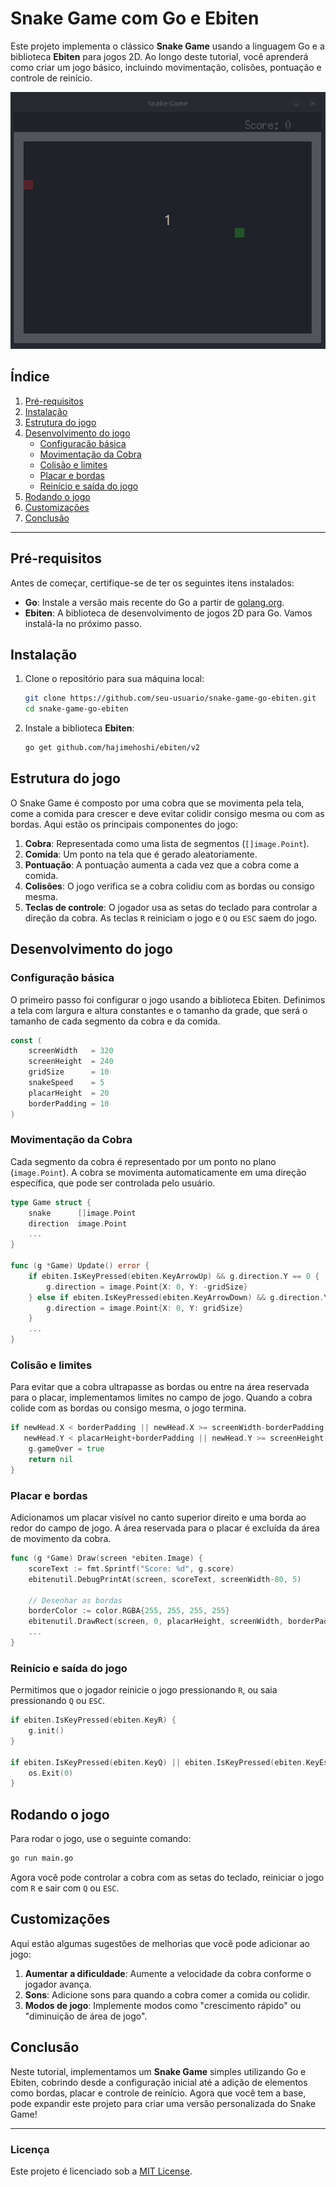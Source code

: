 # Snake Game com Go e Ebiten

Este projeto implementa o clássico **Snake Game** usando a linguagem Go e a biblioteca **Ebiten** para jogos 2D. Ao longo deste tutorial, você aprenderá como criar um jogo básico, incluindo movimentação, colisões, pontuação e controle de reinício.

![Snake Game Demo](./assets/demo.gif)

## Índice
1. [Pré-requisitos](#pré-requisitos)
2. [Instalação](#instalação)
3. [Estrutura do jogo](#estrutura-do-jogo)
4. [Desenvolvimento do jogo](#desenvolvimento-do-jogo)
   - [Configuração básica](#configuração-básica)
   - [Movimentação da Cobra](#movimentação-da-cobra)
   - [Colisão e limites](#colisão-e-limites)
   - [Placar e bordas](#placar-e-bordas)
   - [Reinício e saída do jogo](#reinício-e-saída-do-jogo)
5. [Rodando o jogo](#rodando-o-jogo)
6. [Customizações](#customizações)
7. [Conclusão](#conclusão)

---

## Pré-requisitos

Antes de começar, certifique-se de ter os seguintes itens instalados:

- **Go**: Instale a versão mais recente do Go a partir de [golang.org](https://golang.org/doc/install).
- **Ebiten**: A biblioteca de desenvolvimento de jogos 2D para Go. Vamos instalá-la no próximo passo.

## Instalação

1. Clone o repositório para sua máquina local:

   ```bash
   git clone https://github.com/seu-usuario/snake-game-go-ebiten.git
   cd snake-game-go-ebiten
   ```

2. Instale a biblioteca **Ebiten**:

   ```bash
   go get github.com/hajimehoshi/ebiten/v2
   ```

## Estrutura do jogo

O Snake Game é composto por uma cobra que se movimenta pela tela, come a comida para crescer e deve evitar colidir consigo mesma ou com as bordas. Aqui estão os principais componentes do jogo:

1. **Cobra**: Representada como uma lista de segmentos (`[]image.Point`).
2. **Comida**: Um ponto na tela que é gerado aleatoriamente.
3. **Pontuação**: A pontuação aumenta a cada vez que a cobra come a comida.
4. **Colisões**: O jogo verifica se a cobra colidiu com as bordas ou consigo mesma.
5. **Teclas de controle**: O jogador usa as setas do teclado para controlar a direção da cobra. As teclas `R` reiniciam o jogo e `Q` ou `ESC` saem do jogo.

## Desenvolvimento do jogo

### Configuração básica

O primeiro passo foi configurar o jogo usando a biblioteca Ebiten. Definimos a tela com largura e altura constantes e o tamanho da grade, que será o tamanho de cada segmento da cobra e da comida.

```go
const (
    screenWidth   = 320
    screenHeight  = 240
    gridSize      = 10
    snakeSpeed    = 5
    placarHeight  = 20
    borderPadding = 10
)
```

### Movimentação da Cobra

Cada segmento da cobra é representado por um ponto no plano (`image.Point`). A cobra se movimenta automaticamente em uma direção específica, que pode ser controlada pelo usuário.

```go
type Game struct {
    snake      []image.Point
    direction  image.Point
    ...
}

func (g *Game) Update() error {
    if ebiten.IsKeyPressed(ebiten.KeyArrowUp) && g.direction.Y == 0 {
        g.direction = image.Point{X: 0, Y: -gridSize}
    } else if ebiten.IsKeyPressed(ebiten.KeyArrowDown) && g.direction.Y == 0 {
        g.direction = image.Point{X: 0, Y: gridSize}
    }
    ...
}
```

### Colisão e limites

Para evitar que a cobra ultrapasse as bordas ou entre na área reservada para o placar, implementamos limites no campo de jogo. Quando a cobra colide com as bordas ou consigo mesma, o jogo termina.

```go
if newHead.X < borderPadding || newHead.X >= screenWidth-borderPadding ||
   newHead.Y < placarHeight+borderPadding || newHead.Y >= screenHeight-borderPadding {
    g.gameOver = true
    return nil
}
```

### Placar e bordas

Adicionamos um placar visível no canto superior direito e uma borda ao redor do campo de jogo. A área reservada para o placar é excluída da área de movimento da cobra.

```go
func (g *Game) Draw(screen *ebiten.Image) {
    scoreText := fmt.Sprintf("Score: %d", g.score)
    ebitenutil.DebugPrintAt(screen, scoreText, screenWidth-80, 5)

    // Desenhar as bordas
    borderColor := color.RGBA{255, 255, 255, 255}
    ebitenutil.DrawRect(screen, 0, placarHeight, screenWidth, borderPadding, borderColor)  // Topo
    ...
}
```

### Reinício e saída do jogo

Permitimos que o jogador reinicie o jogo pressionando `R`, ou saia pressionando `Q` ou `ESC`.

```go
if ebiten.IsKeyPressed(ebiten.KeyR) {
    g.init()
}

if ebiten.IsKeyPressed(ebiten.KeyQ) || ebiten.IsKeyPressed(ebiten.KeyEscape) {
    os.Exit(0)
}
```

## Rodando o jogo

Para rodar o jogo, use o seguinte comando:

```bash
go run main.go
```

Agora você pode controlar a cobra com as setas do teclado, reiniciar o jogo com `R` e sair com `Q` ou `ESC`.

## Customizações

Aqui estão algumas sugestões de melhorias que você pode adicionar ao jogo:

1. **Aumentar a dificuldade**: Aumente a velocidade da cobra conforme o jogador avança.
2. **Sons**: Adicione sons para quando a cobra comer a comida ou colidir.
3. **Modos de jogo**: Implemente modos como "crescimento rápido" ou "diminuição de área de jogo".

## Conclusão

Neste tutorial, implementamos um **Snake Game** simples utilizando Go e Ebiten, cobrindo desde a configuração inicial até a adição de elementos como bordas, placar e controle de reinício. Agora que você tem a base, pode expandir este projeto para criar uma versão personalizada do Snake Game!

---

### Licença

Este projeto é licenciado sob a [MIT License](LICENSE).
